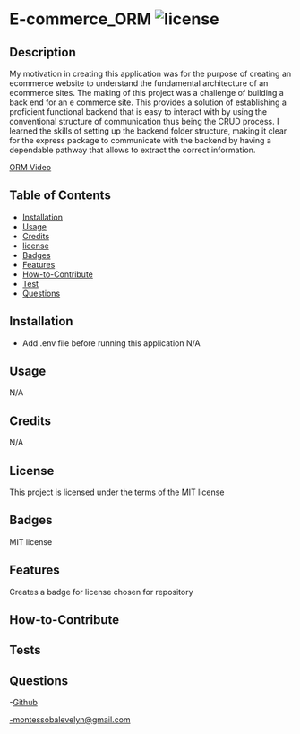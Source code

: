 # E-commerce_ORM ![license](https://img.shields.io/badge/license-MIT-blue.svg)

## Description

My motivation in creating this application was for the purpose of creating an ecommerce website to understand the fundamental architecture of an ecommerce sites. The making of this project was a challenge of building a back end for an e commerce site. This provides a solution of establishing a proficient functional backend that is easy to interact with by using the conventional structure of communication thus being the CRUD process. I learned the skills of setting up the backend folder structure, making it clear for the express package to communicate with the backend by having a dependable pathway that allows to extract the correct information.

[ORM Video](https://docs.google.com/presentation/d/1niTwA1NjleNK5BM4rvMKgASiwTWh6xutvLfi6wzXey4/edit?usp=sharing)

## Table of Contents

- [Installation](#installation)
- [Usage](#usage)
- [Credits](#credits)
- [license](#license)
- [Badges](#badges)
- [Features](#features)
- [How-to-Contribute](#how-to-contribute)
- [Test](#test)
- [Questions](#questions)

## Installation

- Add .env file before running this application
  N/A

## Usage

N/A

## Credits

N/A

## License

This project is licensed under the terms of the MIT license

## Badges

MIT license

## Features

Creates a badge for license chosen for repository

## How-to-Contribute

## Tests

## Questions

-[Github](https://github.com/EvelynMS1)

-montessobalevelyn@gmail.com
